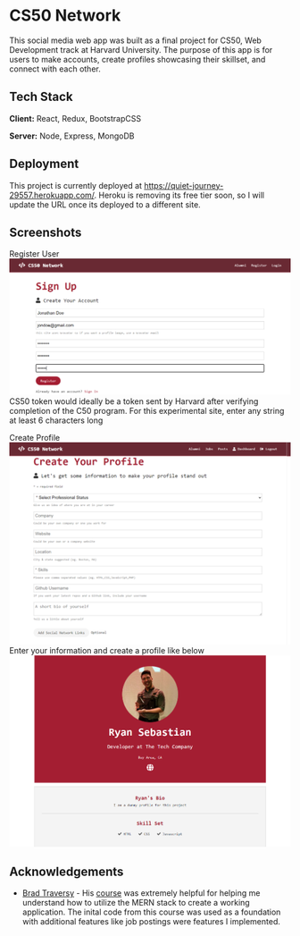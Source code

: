 # CS50 Network

This social media web app was built as a final project for CS50, Web Development track at Harvard University. The purpose of this app is for users to make accounts, create profiles showcasing their skillset, and connect with each other.

## Tech Stack

**Client:** React, Redux, BootstrapCSS

**Server:** Node, Express, MongoDB

## Deployment

This project is currently deployed at https://quiet-journey-29557.herokuapp.com/. Heroku is removing its free tier soon, so I will update the URL once its deployed to a different site.

## Screenshots

Register User
![Register](docs/register.png)
CS50 token would ideally be a token sent by Harvard after verifying completion of the C50 program. For this experimental site, enter any string at least 6 characters long

Create Profile
![Create Profile](docs/profile-creation.png)
Enter your information and create a profile like below
![Example Profile](docs/example-profile.png)

## Acknowledgements

- [Brad Traversy](https://www.traversymedia.com/) - His [course](https://www.udemy.com/share/101WIo3@NZkCOyc6kGMeWC5g1wq60oZAcAPuQraAOPFK-dwSmbAWmSvL-yPOIfTlSF3XAhV5/) was extremely helpful for helping me understand how to utilize the MERN stack to create a working application. The inital code from this course was used as a foundation with additional features like job postings were features I implemented.
